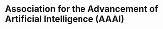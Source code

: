 # Association for the Advancement of Artificial Intelligence (AAAI)

[1]: https://aaai.org/conference/aaai-25/

